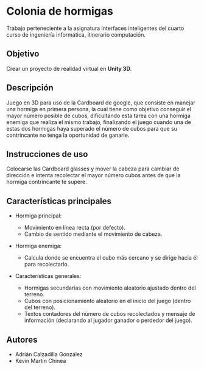 # Colonia de hormigas

Trabajo perteneciente a la asignatura Interfaces inteligentes del cuarto curso de ingeniería informática, itinerario computación.

## Objetivo

Crear un proyecto de realidad virtual en **Unity 3D**.

## Descripción

Juego en 3D para uso de la Cardboard de google, que consiste en manejar una hormiga en primera persona, la cual tiene como objetivo conseguir el mayor número posible de cubos, dificultando esta tarea con una hormiga enemiga que realiza el mismo trabajo, finalizando el juego cuando una de estas dos hormigas haya superado el número de cubos para que su contrincante no tenga la oportunidad de ganarle.

## Instrucciones de uso

Colocarse las Cardboard glasses y mover la cabeza para cambiar de dirección e intenta recolectar el mayor número cubos antes de que la hormiga contrincante te supere.

## Características principales

* Hormiga principal:
  - Movimiento en línea recta (por defecto).
  - Cambio de sentido mediante el movimiento de cabeza.

* Hormiga enemiga:
  - Calcula donde se encuentra el cubo más cercano y se dirige hacia él para recolectarlo.

* Características generales:
  - Hormigas secundarias con movimiento aleatorio ajustado dentro del terreno.
  - Cubos con posicionamiento aleatorio en el inicio del juego (dentro del terreno).
  - Textos contadores del número de cubos recolectados y mensaje de información (declarando al jugador ganador o perdedor del juego).

## Autores

* Adrián Calzadilla González
* Kevin Martín Chinea
